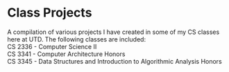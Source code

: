 # Class Projects
A compilation of various projects I have created in some of my CS classes here at UTD. The following classes are included:<br>
CS 2336 - Computer Science II<br>
CS 3341 - Computer Architecture Honors<br>
CS 3345 - Data Structures and Introduction to Algorithmic Analysis Honors